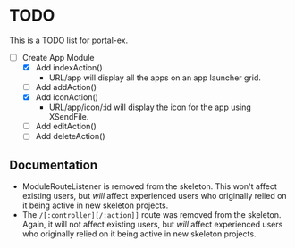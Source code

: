 # TODO

This is a TODO list for portal-ex.

- [ ] Create App Module
    - [x] Add indexAction()
        - URL/app will display all the apps on an app launcher grid.
    - [ ] Add addAction()
    - [x] Add iconAction()
        - URL/app/icon/:id will display the icon for the app using XSendFile.
    - [ ] Add editAction()
    - [ ] Add deleteAction()

## Documentation

- ModuleRouteListener is removed from the skeleton. This won't affect existing
  users, but *will* affect experienced users who originally relied on it being
  active in new skeleton projects.
- The `/[:controller][/:action]]` route was removed from the skeleton. Again, it
  will not affect existing users, but *will* affect experienced users who
  originally relied on it being active in new skeleton projects.
